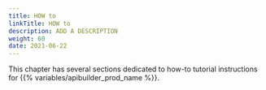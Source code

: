 ```yaml
---
title: HOW to
linkTitle: HOW to
description: ADD A DESCRIPTION
weight: 60
date: 2021-06-22
---
```


This chapter has several sections dedicated to how-to tutorial instructions for {{% variables/apibuilder_prod_name %}}.
